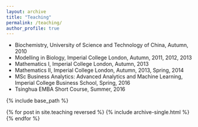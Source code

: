 ```yaml
---
layout: archive
title: "Teaching"
permalink: /teaching/
author_profile: true
---
```


* Biochemistry, University of Science and Technology of China, Autumn, 2010
* Modelling in Biology, Imperial College London, Autumn, 2011, 2012, 2013
* Mathematics I, Imperial College London, Autumn, 2013
* Mathematics II, Imperial College London, Autumn, 2013, Spring, 2014
* MSc Business Analytics: Advanced Analytics and Machine Learning, Imperial College Business School, Spring, 2016
* Tsinghua EMBA Short Course, Summer, 2016


{% include base_path %}

{% for post in site.teaching reversed %}
  {% include archive-single.html %}
{% endfor %}
